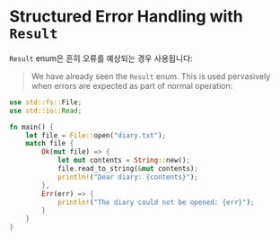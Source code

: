 # Structured Error Handling with `Result`

`Result` enum은 흔히 오류를 예상되는 경우 사용됩니다: 
> We have already seen the `Result` enum. This is used pervasively when errors are
> expected as part of normal operation:

```rust
use std::fs::File;
use std::io::Read;

fn main() {
    let file = File::open("diary.txt");
    match file {
        Ok(mut file) => {
            let mut contents = String::new();
            file.read_to_string(&mut contents);
            println!("Dear diary: {contents}");
        },
        Err(err) => {
            println!("The diary could not be opened: {err}");
        }
    }
}
```
